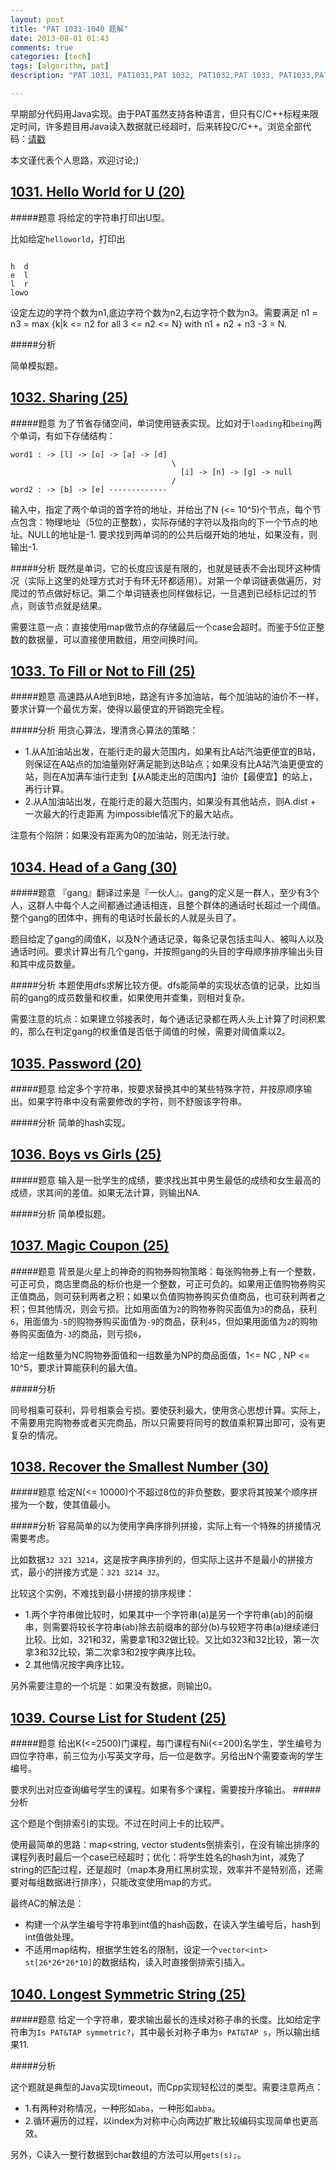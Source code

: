 ```yaml
---
layout: post
title: "PAT 1031-1040 题解"
date: 2013-08-01 01:43
comments: true
categories: [tech]
tags: [algorithm, pat]
description: "PAT 1031, PAT1031,PAT 1032, PAT1032,PAT 1033, PAT1033,PAT 1034, PAT1034,PAT 1035, PAT1035,PAT 1036, PAT1036,PAT 1037, PAT1037,PAT 1038, PAT1038,PAT 1039, PAT1039,PAT 1040, PAT1040, 题解， 解题报告"

---
```

早期部分代码用Java实现。由于PAT虽然支持各种语言，但只有C/C++标程来限定时间，许多题目用Java读入数据就已经超时，后来转投C/C++。浏览全部代码：[请戳](https://github.com/biaobiaoqi/biaobiaoqiCode/tree/master/src/biaobiaoqi/algorithm/oj/pat/advancedlevel)

本文谨代表个人思路，欢迎讨论;)

[1031. Hello World for U (20)](http://pat.zju.edu.cn/contests/pat-a-practise/1031)
---

#####题意
将给定的字符串打印出U型。

比如给定`helloworld`，打印出

```

h  d
e  l
l  r
lowo

```
设定左边的字符个数为n1,底边字符个数为n2,右边字符个数为n3。需要满足 n1 = n3 = max
{k|k <= n2 for all 3 <= n2 <= N} with n1 + n2 + n3 -3 = N.

#####分析

简单模拟题。


<!--more-->

[1032. Sharing (25)](http://pat.zju.edu.cn/contests/pat-a-practise/1032)
---

#####题意
为了节省存储空间，单词使用链表实现。比如对于`loading`和`being`两个单词，有如下存储结构：

```
word1 : -> [l] -> [o] -> [a] -> [d]  
                 					\
									  [i] -> [n] -> [g] -> null
									/
word2 : -> [b] -> [e] -------------

```
输入中，指定了两个单词的首字符的地址，并给出了N (<= 10^5)个节点，每个节点包含：物理地址（5位的正整数），实际存储的字符以及指向的下一个节点的地址。NULL的地址是-1.
要求找到两单词的的公共后缀开始的地址，如果没有，则输出-1.

#####分析
既然是单词，它的长度应该是有限的，也就是链表不会出现环这种情况（实际上这里的处理方式对于有环无环都适用）。对第一个单词链表做遍历，对爬过的节点做好标记。第二个单词链表也同样做标记，一旦遇到已经标记过的节点，则该节点就是结果。

需要注意一点：直接使用map做节点的存储最后一个case会超时。而鉴于5位正整数的数据量，可以直接使用数组，用空间换时间。

[1033. To Fill or Not to Fill (25)](http://pat.zju.edu.cn/contests/pat-a-practise/1033)
---

#####题意
高速路从A地到B地，路途有许多加油站，每个加油站的油价不一样，要求计算一个最优方案，使得以最便宜的开销跑完全程。

#####分析
用贪心算法，理清贪心算法的策略：

* 1.从A加油站出发，在能行走的最大范围内，如果有比A站汽油更便宜的B站，则保证在A站点的加油量刚好满足能到达B站点；如果没有比A站汽油更便宜的站，则在A加满车油行走到【从A能走出的范围内】油价【最便宜】的站上，再行计算。
* 2.从A加油站出发，在能行走的最大范围内，如果没有其他站点，则A.dist + 一次最大的行走距离 为impossible情况下的最大站点。

 注意有个陷阱：如果没有距离为0的加油站，则无法行驶。


[1034. Head of a Gang (30)](http://pat.zju.edu.cn/contests/pat-a-practise/1034)
---

#####题意
『gang』翻译过来是『一伙人』。gang的定义是一群人，至少有3个人，这群人中每个人之间都通过通话相连，且整个群体的通话时长超过一个阈值。整个gang的团体中，拥有的电话时长最长的人就是头目了。

题目给定了gang的阈值K，以及N个通话记录，每条记录包括主叫人、被叫人以及通话时间。要求计算出有几个gang，并按照gang的头目的字母顺序排序输出头目和其中成员数量。

#####分析
本题使用dfs求解比较方便。dfs能简单的实现状态值的记录，比如当前的gang的成员数量和权重，如果使用并查集，则相对复杂。

需要注意的坑点：如果建立邻接表时，每个通话记录都在两人头上计算了时间积累的，那么在判定gang的权重值是否低于阈值的时候，需要对阈值乘以2。


[1035. Password (20)](http://pat.zju.edu.cn/contests/pat-a-practise/1035)
---

#####题意
给定多个字符串，按要求替换其中的某些特殊字符，并按原顺序输出。如果字符串中没有需要修改的字符，则不舒服该字符串。

#####分析
简单的hash实现。

[1036. Boys vs Girls (25)](http://pat.zju.edu.cn/contests/pat-a-practise/1036)
---

#####题意
输入是一批学生的成绩，要求找出其中男生最低的成绩和女生最高的成绩，求其间的差值。如果无法计算，则输出NA.

#####分析
简单模拟题。

[1037. Magic Coupon (25)](http://pat.zju.edu.cn/contests/pat-a-practise/1037)
---

#####题意
背景是火星上的神奇的购物券购物策略：每张购物券上有一个整数，可正可负，商店里商品的标价也是一个整数，可正可负的。如果用正值购物券购买正值商品，则可获利两者之积；如果以负值购物券购买负值商品，也可获利两者之积；但其他情况，则会亏损。比如用面值为`2`的购物券购买面值为`3`的商品，获利`6`，用面值为`-5`的购物券购买面值为`-9`的商品，获利`45`，但如果用面值为`2`的购物券购买面值为`-3`的商品，则亏损`6`，

给定一组数量为NC购物券面值和一组数量为NP的商品面值，1<= NC , NP <= 10^5，要求计算能获利的最大值。

#####分析

同号相乘可获利，异号相乘会亏损。要使获利最大，使用贪心思想计算。实际上，不需要用完购物券或者买完商品，所以只需要将同号的数值乘积算出即可，没有更复杂的情况。

[1038. Recover the Smallest Number (30)](http://pat.zju.edu.cn/contests/pat-a-practise/1038)
---

#####题意
给定N(<= 10000)个不超过8位的非负整数，要求将其按某个顺序拼接为一个数，使其值最小。

#####分析
容易简单的以为使用字典序排列拼接，实际上有一个特殊的拼接情况需要考虑。

比如数据`32 321 3214`，这是按字典序排列的，但实际上这并不是最小的拼接方式，最小的拼接方式是：`321 3214 32`。

比较这个实例，不难找到最小拼接的排序规律：

* 1.两个字符串做比较时，如果其中一个字符串(a)是另一个字符串(ab)的前缀串，则需要将较长字符串(ab)除去前缀串的部分(b)与较短字符串(a)继续递归比较。比如，321和32，需要拿1和32做比较。又比如323和32比较，第一次拿3和32比较，第二次拿3和2按字典序比较。
* 2.其他情况按字典序比较。
 
另外需要注意的一个坑是：如果没有数据，则输出0。

[1039. Course List for Student (25)](http://pat.zju.edu.cn/contests/pat-a-practise/1039)
---

#####题意
给出K(<=2500)门课程，每门课程有Ni(<=200)名学生，学生编号为四位字符串，前三位为小写英文字母，后一位是数字。另给出N个需要查询的学生编号。

要求列出对应查询编号学生的课程。如果有多个课程，需要按升序输出。
#####分析

这个题是个倒排索引的实现。不过在时间上卡的比较严。

使用最简单的思路：map<string, vector<int> students倒排索引，在没有输出排序的课程列表时最后一个case已经超时；优化：将学生姓名的hash为int，减免了string的匹配过程，还是超时（map本身用红黑树实现，效率并不是特别高，还需要对每组数据进行排序），只能改变使用map的方式。

最终AC的解法是：

* 构建一个从学生编号字符串到int值的hash函数，在读入学生编号后，hash到int值做处理。
* 不适用map结构，根据学生姓名的限制，设定一个`vector<int> st[26*26*26*10]`的数据结构，读入时直接倒排索引插入。


[1040. Longest Symmetric String (25)](http://pat.zju.edu.cn/contests/pat-a-practise/1040)
---

#####题意
给定一个字符串，要求输出最长的连续对称子串的长度。比如给定字符串为`Is PAT&TAP symmetric?`，其中最长对称子串为`s PAT&TAP s`，所以输出结果11.

#####分析

这个题就是典型的Java实现timeout，而Cpp实现轻松过的类型。需要注意两点：

* 1.有两种对称情况，一种形如`aba`，一种形如`abba`。
* 2.循环遍历的过程，以index为对称中心向两边扩散比较编码实现简单也更高效。


另外，C读入一整行数据到char数组的方法可以用`gets(s);`。


